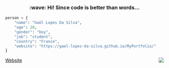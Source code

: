 ﻿<h3 align="center">
    :wave: Hi! Since code is better than words...
</h3>

~~~python
person = {
    "name": "Gaël Lopes Da Silva",
    "age": 20,
    "gender": "boy",
    "job": "student",
    "country": "France",
    "website": "https://gael-lopes-da-silva.github.io/MyPortfolio/"
}
~~~

<a align="left" href="https://gael-lopes-da-silva.github.io/MyPortfolio/">Website</a> <img align="right" with="50px" src="https://media.discordapp.net/attachments/758296682659184640/1093085367571329094/image0-3-19.gif">